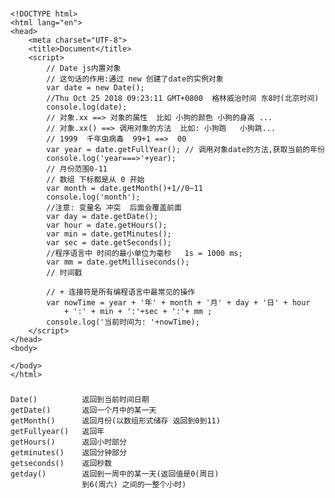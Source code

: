###	
	<!DOCTYPE html>
	<html lang="en">
	<head>
		<meta charset="UTF-8">
		<title>Document</title>
		<script>
			// Date js内置对象
			// 这句话的作用:通过 new 创建了date的实例对象
			var date = new Date();
			//Thu Oct 25 2018 09:23:11 GMT+0800  格林威治时间 东8时(北京时间)
			console.log(date);
			// 对象.xx ==> 对象的属性  比如 小狗的颜色 小狗的身高 ...
			// 对象.xx() ==> 调用对象的方法  比如: 小狗跑   小狗跳...
			// 1999  千年虫病毒  99+1 ==>  00
			var year = date.getFullYear(); // 调用对象date的方法,获取当前的年份
			console.log('year===>'+year);
			// 月份范围0-11  
			// 数组 下标都是从 0 开始
			var month = date.getMonth()+1//0~11
			console.log('month');
			//注意: 变量名 冲突  后面会覆盖前面
			var day = date.getDate();
			var hour = date.getHours();
			var min = date.getMinutes();
			var sec = date.getSeconds();
			//程序语言中 时间的最小单位为毫秒   1s = 1000 ms;
			var mm = date.getMilliseconds();
			// 时间戳 

			// + 连接符是所有编程语言中最常见的操作
			var nowTime = year + '年' + month + '月' + day + '日' + hour
				+ ':' + min + ':'+sec + ':'+ mm ;
			console.log('当前时间为: '+nowTime);
		</script>
	</head>
	<body>
		
	</body>
	</html>
###
	Date()      	返回到当前时间日期
	getDate()   	返回一个月中的某一天
	getMonth()  	返回月份(以数组形式储存 返回到0到11)
	getFullyear() 	返回年
	getHours() 		返回小时部分
	getminutes() 	返回分钟部分
	getseconds() 	返回秒数
	getday() 		返回到一周中的某一天(返回值是0(周日)
					到6(周六) 之间的一整个小时)